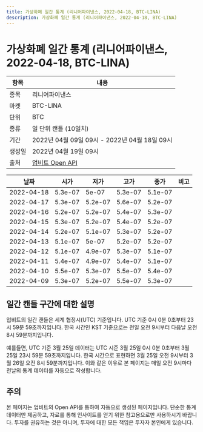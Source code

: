 ```yaml
---
title: 가상화폐 일간 통계 (리니어파이낸스, 2022-04-18, BTC-LINA)
description: 가상화폐 일간 통계 (리니어파이낸스, 2022-04-18, BTC-LINA)
---
```



가상화폐 일간 통계 (리니어파이낸스, 2022-04-18, BTC-LINA)
===

|항목|내용|
|--|--|
|종목|리니어파이낸스|
|마켓|BTC-LINA|
|단위|BTC|
|종류|일 단위 캔들 (10일치)|
|기간|2022년 04월 09일 09시 - 2022년 04월 18일 09시|
|생성일|2022년 04월 19일 09시|
|출처|[업비트 Open API](https://docs.upbit.com)|


|날짜|시가|저가|고가|종가|비고|
|--|--|--|--|--|--|
|2022-04-18|5.3e-07|5e-07|5.3e-07|5.1e-07|    |
|2022-04-17|5.3e-07|5.2e-07|5.6e-07|5.2e-07|    |
|2022-04-16|5.2e-07|5.2e-07|5.4e-07|5.3e-07|    |
|2022-04-15|5.3e-07|5.2e-07|5.4e-07|5.2e-07|    |
|2022-04-14|5.2e-07|5.1e-07|5.3e-07|5.2e-07|    |
|2022-04-13|5.1e-07|5e-07|5.2e-07|5.2e-07|    |
|2022-04-12|5.1e-07|4.9e-07|5.3e-07|5.1e-07|    |
|2022-04-11|5.4e-07|4.9e-07|5.4e-07|5.1e-07|    |
|2022-04-10|5.5e-07|5.3e-07|5.5e-07|5.4e-07|    |
|2022-04-09|5.3e-07|5.2e-07|5.5e-07|5.3e-07|    |


일간 캔들 구간에 대한 설명
---


업비트의 일간 캔들은 세계 협정시(UTC) 기준입니다. 
UTC 기준 0시 0분 0초부터 23시 59분 59초까지입니다. 
한국 시간인 KST 기준으로는 전일 오전 9시부터 다음날 오전 8시 59분까지입니다. 


예를들면, UTC 기준 3월 25일 데이터는 UTC 시준 3월 25일 0시 0분 0초부터 3월 25일 23시 59분 59초까지입니다. 
한국 시간으로 표현하면 3월 25일 오전 9시부터 3월 26일 오전 8시 59분까지입니다. 
이와 같은 이유로 본 페이지는 매일 오전 9시마다 전날의 통계 데이터를 자동으로 작성합니다. 


주의
---


본 페이지는 업비트의 Open API를 통하여 자동으로 생성된 페이지입니다. 
단순한 통계 데이터만 제공하고, 자료를 통해 인사이트를 얻기 위한 참고용으로만 사용하시기 바랍니다. 
투자를 권유하는 것은 아니며, 투자에 대한 모든 책임은 투자자 본인에게 있습니다. 
